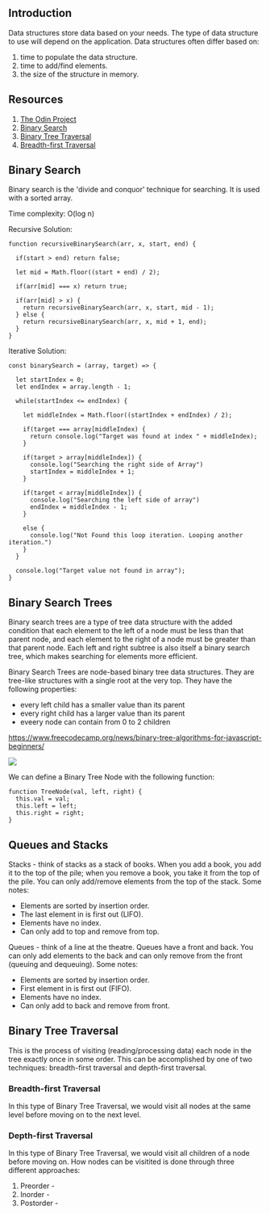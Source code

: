 ## Introduction

Data structures store data based on your needs. The type of data structure to use will depend on the application. Data structures often differ based on:

1. time to populate the data structure.
2. time to add/find elements.
3. the size of the structure in memory.


## Resources

1. [The Odin Project](https://www.theodinproject.com/lessons/javascript-common-data-structures-and-algorithms)
2. [Binary Search](https://medium.com/@jeffrey.allen.lewis/javascript-algorithms-explained-binary-search-25064b896470)
3. [Binary Tree Traversal](https://www.youtube.com/watch?v=9RHO6jU--GU&list=RDCMUClEEsT7DkdVO_fkrBw0OTrA&start_radio=1&rv=9RHO6jU--GU&t=10)
4. [Breadth-first Traversal](https://www.youtube.com/watch?v=86g8jAQug04)

## Binary Search
Binary search is the 'divide and conquor' technique for searching. It is used with a sorted array. 

Time complexity: O(log n)

Recursive Solution:

    function recursiveBinarySearch(arr, x, start, end) {
      
      if(start > end) return false;

      let mid = Math.floor((start + end) / 2);

      if(arr[mid] === x) return true;

      if(arr[mid] > x) {
        return recursiveBinarySearch(arr, x, start, mid - 1);
      } else {
        return recursiveBinarySearch(arr, x, mid + 1, end);
      }
    }

Iterative Solution:

    const binarySearch = (array, target) => {
    
      let startIndex = 0;
      let endIndex = array.length - 1;
  
      while(startIndex <= endIndex) {
        
        let middleIndex = Math.floor((startIndex + endIndex) / 2);
    
        if(target === array[middleIndex) {
          return console.log("Target was found at index " + middleIndex);
        }
    
        if(target > array[middleIndex]) {
          console.log("Searching the right side of Array")
          startIndex = middleIndex + 1;
        }
        
        if(target < array[middleIndex]) {
          console.log("Searching the left side of array")
          endIndex = middleIndex - 1;
        }
    
        else {
          console.log("Not Found this loop iteration. Looping another iteration.")
        }
      }
  
      console.log("Target value not found in array");
    }

## Binary Search Trees
Binary search trees are a type of tree data structure with the added condition that each element to the left of a node must be less than that parent node, and each element to the right of a node must be greater than that parent node. Each left and right subtree is also itself a binary search tree, which makes searching for elements more efficient.

Binary Search Trees are node-based binary tree data structures. They are tree-like structures with a single root at the very top. They have the following properties:

- every left child has a smaller value than its parent
- every right child has a larger value than its parent
- eveery node can contain from 0 to 2 children

https://www.freecodecamp.org/news/binary-tree-algorithms-for-javascript-beginners/

<img src="https://github.com/mhjarvis/full-stack-developer-guide/blob/main/Data%20Structures%20and%20Algorithms/bst-21.png?raw=true">

We can define a Binary Tree Node with the following function:

    function TreeNode(val, left, right) {
      this.val = val;
      this.left = left;
      this.right = right;
    }

## Queues and Stacks
Stacks - think of stacks as a stack of books. When you add a book, you add it to the top of the pile; when you remove a book, you take it from the top of the pile. You can only add/remove elements from the top of the stack. Some notes: 

- Elements are sorted by insertion order.
- The last element in is first out (LIFO). 
- Elements have no index. 
- Can only add to top and remove from top.

Queues - think of a line at the theatre. Queues have a front and back. You can only add elements to the back and can only remove from the front (queuing and dequeuing). Some notes:

- Elements are sorted by insertion order.
- First element in is first out (FIFO).
- Elements have no index.
- Can only add to back and remove from front.


## Binary Tree Traversal
This is the process of visiting (reading/processing data) each node in the tree exactly once in some order. This can be accomplished by one of two techniques: breadth-first traversal and depth-first traversal.

### Breadth-first Traversal
In this type of Binary Tree Traversal, we would visit all nodes at the same level before moving on to the next level. 

    




### Depth-first Traversal
In this type of Binary Tree Traversal, we would visit all children of a node before moving on. How nodes can be visitited is done through three different approaches:

1. Preorder - <root><left><right>
2. Inorder - <left><root><right>
3. Postorder - <left><right><root>


